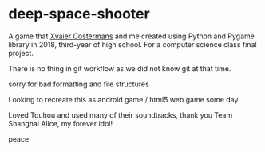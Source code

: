 # deep-space-shooter

A game that <a href = "https://www.instagram.com/xaviercostermans/"> Xvaier Costermans</a> and me created using Python and Pygame library in 2018, third-year of high school. For a computer science class final project.

There is no thing in git workflow as we did not know git at that time. 

sorry for bad formatting and file structures


Looking to recreate this as android game / html5 web game some day.


Loved Touhou and used many of their soundtracks, thank you Team Shanghai Alice, my forever idol!



peace.
